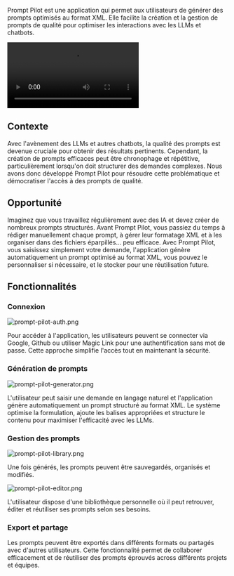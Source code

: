 Prompt Pilot est une application qui permet aux utilisateurs de générer des prompts optimisés au format XML. Elle facilite la création et la gestion de prompts de qualité pour optimiser les interactions avec les LLMs et chatbots.

![prompt-pilot-landing.mp4](/prompt-pilot/prompt-pilot-landing.mp4)

## Contexte
Avec l'avènement des LLMs et autres chatbots, la qualité des prompts est devenue cruciale pour obtenir des résultats pertinents. Cependant, la création de prompts efficaces peut être chronophage et répétitive, particulièrement lorsqu'on doit structurer des demandes complexes.
Nous avons donc développé Prompt Pilot pour résoudre cette problématique et démocratiser l'accès à des prompts de qualité.

## Opportunité
Imaginez que vous travaillez régulièrement avec des IA et devez créer de nombreux prompts structurés. Avant Prompt Pilot, vous passiez du temps à rédiger manuellement chaque prompt, à gérer leur formatage XML et à les organiser dans des fichiers éparpillés... peu efficace. Avec Prompt Pilot, vous saisissez simplement votre demande, l'application génère automatiquement un prompt optimisé au format XML, vous pouvez le personnaliser si nécessaire, et le stocker pour une réutilisation future.

## Fonctionnalités

### Connexion
![prompt-pilot-auth.png](/prompt-pilot/prompt-pilot-auth.png)

Pour accéder à l'application, les utilisateurs peuvent se connecter via Google, Github ou utiliser Magic Link pour une authentification sans mot de passe. Cette approche simplifie l'accès tout en maintenant la sécurité.

### Génération de prompts
![prompt-pilot-generator.png](/prompt-pilot/prompt-pilot-generator.png)

L'utilisateur peut saisir une demande en langage naturel et l'application génère automatiquement un prompt structuré au format XML. Le système optimise la formulation, ajoute les balises appropriées et structure le contenu pour maximiser l'efficacité avec les LLMs.

### Gestion des prompts
![prompt-pilot-library.png](/prompt-pilot/prompt-pilot-library.png)

Une fois générés, les prompts peuvent être sauvegardés, organisés et modifiés. 

![prompt-pilot-editor.png](/prompt-pilot/prompt-pilot-editor.png)

L'utilisateur dispose d'une bibliothèque personnelle où il peut retrouver, éditer et réutiliser ses prompts selon ses besoins.

### Export et partage
Les prompts peuvent être exportés dans différents formats ou partagés avec d'autres utilisateurs. Cette fonctionnalité permet de collaborer efficacement et de réutiliser des prompts éprouvés across différents projets et équipes.